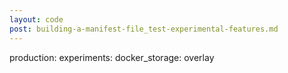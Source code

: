 ```yaml
---
layout: code
post: building-a-manifest-file_test-experimental-features.md
---
```



production:
    experiments:
        docker_storage: overlay
